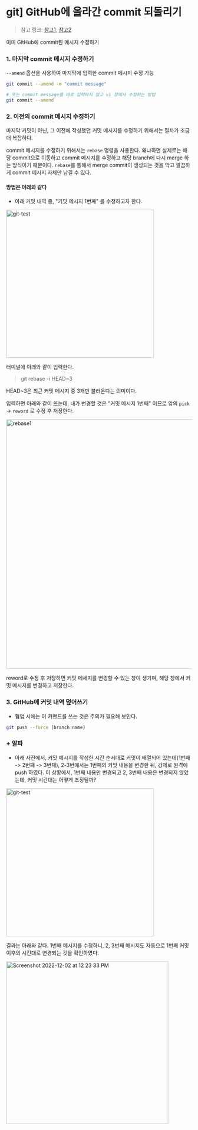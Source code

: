 # git] GitHub에 올라간 commit 되돌리기

> 참고 링크: [참고1](https://xtring-dev.tistory.com/entry/Git-이미-commit한-메세지-수정하기-바로-이전그-전리모트-commit), [참고2](https://jw910911.tistory.com/77)

이미 GitHub에 commit된 메시지 수정하기



### 1. 마지막 commit 메시지 수정하기

`--amend` 옵션을 사용하여 마지막에 입력한 commit 메시지 수정 가능

```bash
git commit --amend -m "commit message"

# 또는 commit message를 바로 입력하지 않고 vi 창에서 수정하는 방법
git commit --amend
```





### 2. 이전의 commit 메시지 수정하기

마지막 커밋이 아닌, 그 이전에 작성했던 커밋 메시지를 수정하기 위해서는 절차가 조금 더 복잡하다.

commit 메시지를 수정하기 위해서는 `rebase` 명령을 사용한다. 왜냐하면 실제로는 해당 commit으로 이동하고 commit 메시지를 수정하고 해당 branch에 다시 merge 하는 방식이기 때문이다. `rebase`를 통해서 merge commit이 생성되는 것을 막고 깔끔하게 commit 메시지 자체만 남길 수 있다.



#### 방법은 아래와 같다

* 아래 커밋 내역 중, "커밋 메시지 1번째" 를 수정하고자 한다. 

<img width="401" alt="git-test" src="https://user-images.githubusercontent.com/80478750/205190615-1e9fbaa6-d93b-4245-b455-325c700bedab.png">



터미널에 아래와 같이 입력한다. 

> git rebase -i HEAD~3

HEAD~3은 최근 커밋 메시지 중 3개만 불러온다는 의미이다. 

입력하면 아래와 같이 뜨는데, 내가 변경할 것은 "커밋 메시지 1번째" 이므로 앞의 `pick` -> `reword` 로 수정 후 저장한다.

<img width="676" alt="rebase1" src="https://user-images.githubusercontent.com/80478750/205206944-c27473f9-1f01-43a8-aa7f-76dc76831054.png">



reword로 수정 후 저장하면 커밋 메세지를 변경할 수 있는 창이 생기며, 해당 창에서 커밋 메시지를 변경하고 저장한다.



### 3. GitHub에 커밋 내역 덮어쓰기

* 협업 시에는 이 커맨드를 쓰는 것은 주의가 필요해 보인다. 

```bash
git push --force [branch name]
```





### + 알파

* 아래 사진에서, 커밋 메시지를 작성한 시간 순서대로 커밋이 배열되어 있는데(1번째 -> 2번째 -> 3번재), 2-3번에서는 1번째의 커밋 내용을 변경한 뒤, 강제로 원격에 push 하였다. 이 상황에서, 1번째 내용만 변경되고 2, 3번째 내용은 변경되지 않았는데, 커밋 시간대는 어떻게 조정될까?

<img width="401" alt="git-test" src="https://user-images.githubusercontent.com/80478750/205190615-1e9fbaa6-d93b-4245-b455-325c700bedab.png">



결과는 아래와 같다. 1번째 메시지를 수정하니, 2, 3번째 메시지도 자동으로 1번째 커밋 이후의 시간대로 변경되는 것을 확인하였다. 

<img width="440" alt="Screenshot 2022-12-02 at 12 23 33 PM" src="https://user-images.githubusercontent.com/80478750/205209449-4bd51533-c33d-4dfd-9d6e-ea1a523fceca.png">







